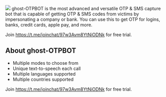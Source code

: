 ![](https://hit.yhype.me/github/profile?user_id=93392442)
ghost-OTPBOT is the most advanced and versatile OTP & SMS capture bot that is capable of getting OTP & SMS codes from victims by impersonating a company or bank. You can use this to get OTP for logins, banks, credit cards, apple pay, and more.

Join https://t.me/joinchat/97w3Avm8YtNiODNk for free trial.

## About ghost-OTPBOT
- Multiple modes to choose from
- Unique text-to-speech each call
- Multiple languages supported
- Multiple countries supported


Join https://t.me/joinchat/97w3Avm8YtNiODNk for free trial.
